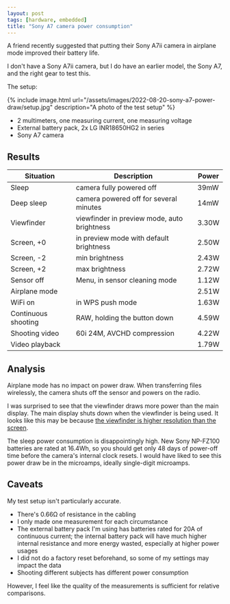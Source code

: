```yaml
---
layout: post
tags: [hardware, embedded]
title: "Sony A7 camera power consumption"
---
```


A friend recently suggested that putting their Sony A7ii camera in airplane mode improved their battery life.

I don't have a Sony A7ii camera, but I do have an earlier model, the Sony A7, and the right gear to test this.

The setup:

{% include image.html
    url="/assets/images/2022-08-20-sony-a7-power-draw/setup.jpg"
    description="A photo of the test setup" %}

- 2 multimeters, one measuring current, one measuring voltage
- External battery pack, 2x LG INR18650HG2 in series
- Sony A7 camera

## Results

| Situation           | Description                                 | Power |
|---------------------|---------------------------------------------|-------|
| Sleep               | camera fully powered off                    | 39mW  |
| Deep sleep          | camera powered off for several minutes      | 14mW  |
| Viewfinder          | viewfinder in preview mode, auto brightness | 3.30W |
| Screen, +0          | in preview mode with default brightness     | 2.50W |
| Screen, -2          | min brightness                              | 2.43W |
| Screen, +2          | max brightness                              | 2.72W |
| Sensor off          | Menu, in sensor cleaning mode               | 1.12W |
| Airplane mode       |                                             | 2.51W |
| WiFi on             | in WPS push mode                            | 1.63W |
| Continuous shooting | RAW, holding the button down                | 4.59W |
| Shooting video      | 60i 24M, AVCHD compression                  | 4.22W |
| Video playback      |                                             | 1.79W |

## Analysis

Airplane mode has no impact on power draw. When transferring files wirelessly,
the camera shuts off the sensor and powers on the radio.

I was surprised to see that the viewfinder draws more power than the main
display. The main display shuts down when the viewfinder is being used. It
looks like this may be because [the viewfinder is higher resolution than the
screen][viewfinder-res].

[viewfinder-res]: https://photo.stackexchange.com/a/94089/63300

The sleep power consumption is disappointingly high. New Sony NP-FZ100
batteries are rated at 16.4Wh, so you should get only 48 days of power-off time
before the camera's internal clock resets. I would have liked to see this power
draw be in the microamps, ideally single-digit microamps.

## Caveats

My test setup isn't particularly accurate.

- There's 0.66Ω of resistance in the cabling
- I only made one measurement for each circumstance
- The external battery pack I'm using has batteries rated for 20A of continuous
  current; the internal battery pack will have much higher internal resistance
  and more energy wasted, especially at higher power usages
- I did not do a factory reset beforehand, so some of my settings may impact
  the data
- Shooting different subjects has different power consumption

However, I feel like the quality of the measurements is sufficient for relative comparisons.
